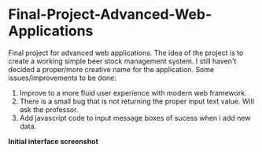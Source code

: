 # Final-Project-Advanced-Web-Applications
Final project for advanced web applications. The idea of the project is to create a working simple beer stock management system. I still haven't decided a proper/more creative name for the application. 
Some issues/improvements to be done:

1. Improve to a more fluid user experience with modern web framework.
2. There is a small bug that is not returning the proper input text value. Will ask the professor.
3. Add javascript code to input message boxes of sucess when i add new data.

**Initial interface screenshot**

